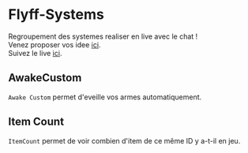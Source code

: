 # Flyff-Systems
Regroupement des systemes realiser en live avec le chat ! <br>
Venez proposer vos idee [ici](https://discord.gg/fZP7TWq). <br>
Suivez le live [ici](https://www.twitch.tv/s4oul/). <br>

## AwakeCustom
`Awake Custom` permet d'eveille vos armes automatiquement.

## Item Count
`ItemCount` permet de voir combien d'item de ce même ID y a-t-il en jeu.
